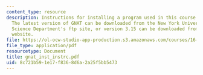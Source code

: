 ```yaml
---
content_type: resource
description: Instructions for installing a program used in this course onto your computer.
  The latest version of GNAT can be downloaded from the New York University Computer
  Science Department's ftp site, or version 3.15 can be downloaded from the course
  website.
file: https://ol-ocw-studio-app-production.s3.amazonaws.com/courses/16-01-unified-engineering-i-ii-iii-iv-fall-2005-spring-2006/8c721b591e17f8368d6a2a25f5bb5473_gnat_inst_instrc.pdf
file_type: application/pdf
resourcetype: Document
title: gnat_inst_instrc.pdf
uid: 8c721b59-1e17-f836-8d6a-2a25f5bb5473
---
```

